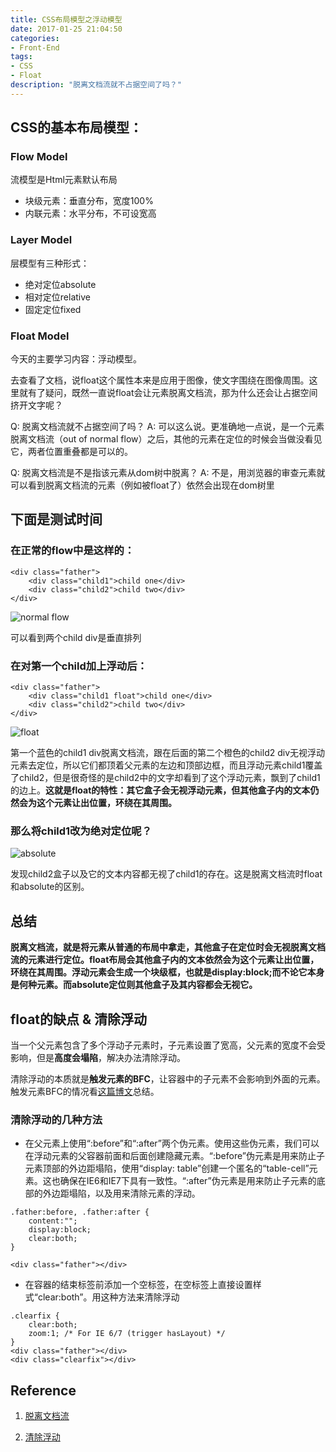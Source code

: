 ```yaml
---
title: CSS布局模型之浮动模型
date: 2017-01-25 21:04:50
categories: 
- Front-End
tags: 
- CSS
- Float
description: "脱离文档流就不占据空间了吗？"
---
```


## CSS的基本布局模型：

### Flow Model

流模型是Html元素默认布局

* 块级元素：垂直分布，宽度100%
* 内联元素：水平分布，不可设宽高

<!-- more -->

### Layer Model

层模型有三种形式：

* 绝对定位absolute
* 相对定位relative
* 固定定位fixed

### Float Model

今天的主要学习内容：浮动模型。

去查看了文档，说float这个属性本来是应用于图像，使文字围绕在图像周围。这里就有了疑问，既然一直说float会让元素脱离文档流，那为什么还会让占据空间挤开文字呢？

Q: 脱离文档流就不占据空间了吗？
A: 可以这么说。更准确地一点说，是一个元素脱离文档流（out of normal flow）之后，其他的元素在定位的时候会当做没看见它，两者位置重叠都是可以的。

Q: 脱离文档流是不是指该元素从dom树中脱离？
A: 不是，用浏览器的审查元素就可以看到脱离文档流的元素（例如被float了）依然会出现在dom树里


## 下面是测试时间

### 在正常的flow中是这样的：

```
<div class="father">
	<div class="child1">child one</div>
	<div class="child2">child two</div>
</div>
```

![normal flow](/float/float1.png)

可以看到两个child div是垂直排列

### 在对第一个child加上浮动后：

```
<div class="father">
	<div class="child1 float">child one</div>
	<div class="child2">child two</div>
</div>
```

![float](/float/float2.png)

第一个蓝色的child1 div脱离文档流，跟在后面的第二个橙色的child2 div无视浮动元素去定位，所以它们都顶着父元素的左边和顶部边框，而且浮动元素child1覆盖了child2，但是很奇怪的是child2中的文字却看到了这个浮动元素，飘到了child1的边上。**这就是float的特性：其它盒子会无视浮动元素，但其他盒子内的文本仍然会为这个元素让出位置，环绕在其周围。**

### 那么将child1改为绝对定位呢？

![absolute](/float/float3.png)

发现child2盒子以及它的文本内容都无视了child1的存在。这是脱离文档流时float和absolute的区别。

## 总结

**脱离文档流，就是将元素从普通的布局中拿走，其他盒子在定位时会无视脱离文档流的元素进行定位。float布局会其他盒子内的文本依然会为这个元素让出位置，环绕在其周围。浮动元素会生成一个块级框，也就是display:block;而不论它本身是何种元素。而absolute定位则其他盒子及其内容都会无视它。**

## float的缺点 & 清除浮动

当一个父元素包含了多个浮动子元素时，子元素设置了宽高，父元素的宽度不会受影响，但是**高度会塌陷**，解决办法清除浮动。

清除浮动的本质就是**触发元素的BFC**，让容器中的子元素不会影响到外面的元素。触发元素BFC的情况看[这篇博文](http://kadong.space/2017/03/02/bfc/)总结。

### 清除浮动的几种方法

* 在父元素上使用“:before”和“:after”两个伪元素。使用这些伪元素，我们可以在浮动元素的父容器前面和后面创建隐藏元素。“:before”伪元素是用来防止子元素顶部的外边距塌陷，使用“display: table”创建一个匿名的“table-cell”元素。这也确保在IE6和IE7下具有一致性。“:after”伪元素是用来防止子元素的底部的外边距塌陷，以及用来清除元素的浮动。

```
.father:before, .father:after {
	content:"";
	display:block;
	clear:both;
}

<div class="father"></div>
```

* 在容器的结束标签前添加一个空标签，在空标签上直接设置样式“clear:both”。用这种方法来清除浮动

```
.clearfix {
	clear:both;
	zoom:1; /* For IE 6/7 (trigger hasLayout) */
}
<div class="father"></div>
<div class="clearfix"></div>
```


## Reference

1. [脱离文档流](https://www.zhihu.com/question/24529373/answer/29135021)

2. [清除浮动](http://www.w3cplus.com/css/advanced-html-css-lesson2-detailed-css-positioning.html)
